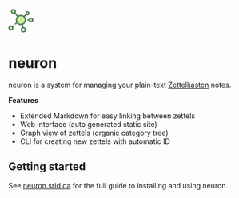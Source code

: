 <img width="10%" src="./assets/logo.svg">

# neuron

neuron is a system for managing your plain-text [Zettelkasten](https://neuron.srid.ca/2011401.html) notes. 

**Features**

- Extended Markdown for easy linking between zettels
- Web interface (auto generated static site)
- Graph view of zettels (organic category tree)
- CLI for creating new zettels with automatic ID

## Getting started

See [neuron.srid.ca](https://neuron.srid.ca/) for the full guide to installing and using neuron.
